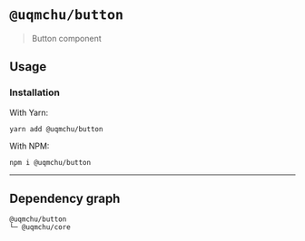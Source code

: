 # `@uqmchu/button`

> Button component

## Usage

### Installation

With Yarn:
```shell
yarn add @uqmchu/button
```

With NPM:
```shell
npm i @uqmchu/button
```

---

## Dependency graph

```shell
@uqmchu/button
└─ @uqmchu/core
```
